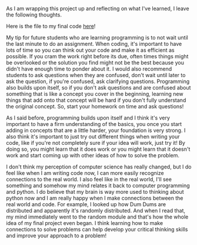 As I am wrapping this project up and reflecting on what I've learned, I leave the following thoughts. 

Here is the file to my final code [here](../files/FINAL_PROJECT.ipynb)!

My tip for future students who are learning programming is to not wait until the last minute to do an assignment. When coding, it's important to have lots of time so you can think out your code and make it as efficient as possible. If you cram the work right before its due, often times things might be overlooked or the solution you find might not be the best because you didn't have enough time to ponder about it. I would also recommend students to ask questions when they are confused, don't wait until
later to ask the question, if you're confused, ask clarifying questions. Programming also builds upon itself, so if you don't ask questions and are confused about something that is like a concept you cover in the beginning, learning new things that add onto that concept will be hard if you don't fully understand the original concept. So, start your homework on time and ask questions! 

As I said before, programming builds upon itself and I think it's very important to have a firm understanding of the basics, you once you start adding in concepts that are a little harder, your foundation is very strong. I also think it's important to just try out different things when writing your code, like if you're not completely sure if your idea will work, just try it! By doing so, you might learn that it does work or you might learn that it doesn't work and start coming up with other ideas of how to solve the problem. 


I don't think my perception of computer science has really changed, but I do feel like when I am writing code now, I can more easily recognize connections to the real world. I also feel like in the real world, I'll see something and somehow my mind relates it back to computer programming and python. I do believe that my brain is way more used to thinking about python now and I am really happy when I make connections between the real world and code. For example, I looked up how Dum Dums are distributed and apparently it's randomly distributed. And when I read that, my mind immediately went to the random module and that's how the whole idea of my final project even began. I think learning how to make connections to solve problems can help develop your critical thinking skills and improve your approach to a problem! 
